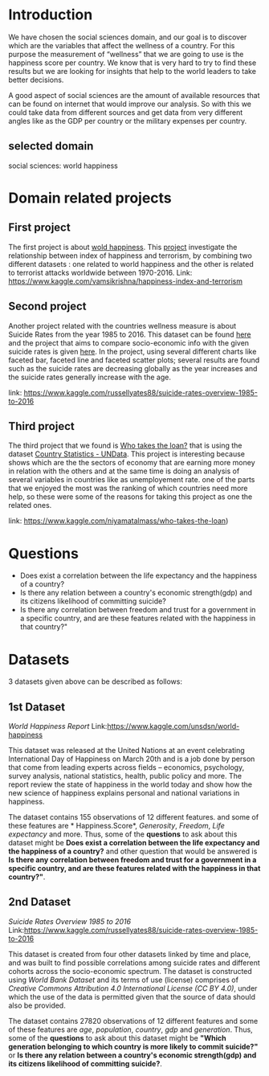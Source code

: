 # Introduction

We have chosen the social sciences domain, and our goal is to discover which are the variables that affect the wellness of a country. For this purpose the measurement of “wellness” that we are going to use is the happiness score per country. We know that is very hard to try to find these results but we are looking for insights that help to the world leaders to take better decisions.

A good aspect of social sciences are the amount of available resources that can be found on internet that would improve our analysis. So with this we could take data from different sources and get data from very different angles like as the GDP per country or the military expenses per country.

## selected domain

social sciences: world happiness

# Domain related projects

## First project

The first project is about [wold happiness](https://www.kaggle.com/unsdsn/world-happiness/). This [project](https://www.kaggle.com/vamsikrishna/happiness-index-and-terrorism/) investigate the relationship between index of happiness and terrorism, by combining two different datasets : one related to world happiness and the other is related to terrorist attacks worldwide between 1970-2016. 
Link: https://www.kaggle.com/vamsikrishna/happiness-index-and-terrorism

## Second project

Another project related with the countries wellness measure is about Suicide Rates from the year 1985 to 2016. This dataset can be found [here](https://www.kaggle.com/russellyates88/suicide-rates-overview-1985-to-2016) and the project that aims to compare socio-economic info with the given suicide rates is given [here](https://www.kaggle.com/lmorgan95/r-suicide-rates-in-depth-stats-insights/data). In the project, using several different charts like faceted bar, faceted line and faceted scatter plots; several results are found such as the suicide rates are decreasing globally as the year increases and the suicide rates generally increase with the age.

link: https://www.kaggle.com/russellyates88/suicide-rates-overview-1985-to-2016

## Third project

The third project that we found is [Who takes the loan?](https://www.kaggle.com/niyamatalmass/who-takes-the-loan) that is using the dataset  [Country Statistics - UNData](https://www.kaggle.com/sudalairajkumar/undata-country-profiles/kernels). This project is interesting because shows which are the the sectors of economy that are earning more money in relation with the others and at the same time is doing an analysis of several variables in countries like as unemployement rate. one of the parts that we enjoyed the most was the ranking of which countries need more help, so these were some of the reasons for taking this project as one the related ones.

link: https://www.kaggle.com/niyamatalmass/who-takes-the-loan)

# Questions


+ Does exist a correlation between the life expectancy and the happiness of a country?
+ Is there any relation between a country's economic strength(gdp) and its citizens likelihood of committing suicide?
+ Is there any correlation between freedom and trust for a government in a specific country, and are these features related with the happiness in that country?"

# Datasets

3 datasets given above can be described as follows:

## 1st Dataset

*World Happiness Report* Link:https://www.kaggle.com/unsdsn/world-happiness

This dataset was released at the United Nations at an event celebrating International Day of Happiness on March 20th and is a job done by person that come from leading experts across fields – economics, psychology, survey analysis, national statistics, health, public policy and more. The report review the state of happiness in the world today and show how the new science of happiness explains personal and national variations in happiness.

The dataset contains 155 observations of 12 different features. and some of these features are *
Happiness.Score*, *Generosity*, *Freedom*, *Life expectancy* and more. Thus, some of the **questions** to ask about this dataset might be **Does exist a correlation between the life expectancy and the happiness of a country?** and other question that would be answered is **Is there any correlation between freedom and trust for a government in a specific country, and are these features related with the happiness in that country?"**.

## 2nd Dataset

*Suicide Rates Overview 1985 to 2016* Link:https://www.kaggle.com/russellyates88/suicide-rates-overview-1985-to-2016

This dataset is created from four other datasets linked by time and place, and was built to find possible correlations among suicide rates and different cohorts across the socio-economic spectrum. The dataset is constructed using *World Bank Dataset* and its terms of use (license) comprises of *Creative Commons Attribution 4.0 International License (CC BY 4.0)*, under which the use of the data is permitted given that the source of data should also be provided.

The dataset contains 27820 observations of 12 different features and some of these features are *age*, *population*, *country*, *gdp* and *generation*. Thus, some of the **questions** to ask about this dataset might be **"Which generation belonging to which country is more likely to commit suicide?"** or **Is there any relation between a country's economic strength(gdp) and its citizens likelihood of committing suicide?**.
